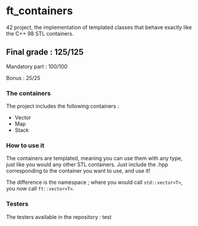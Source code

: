 # ft_containers

42 project, the implementation of templated classes that behave exactly like the C++ 98 STL containers.

## Final grade : 125/125

Mandatory part : 100/100

Bonus : 25/25

### The containers

The project includes the following containers :

- Vector
- Map
- Stack


### How to use it

The containers are templated, meaning you can use them with any type, just like you would any other STL containers. Just include the .hpp corresponding to the container you want to use, and use it!

The difference is the namespace ; where you would call ``std::vector<T>``, you now call ``ft::vector<T>``.

### Testers

The testers available in the repository : test
